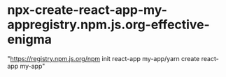 # npx-create-react-app-my-appregistry.npm.js.org-effective-enigma
 "https://registry.npm.js.org/npm init react-app my-app/yarn create react-app my-app"
